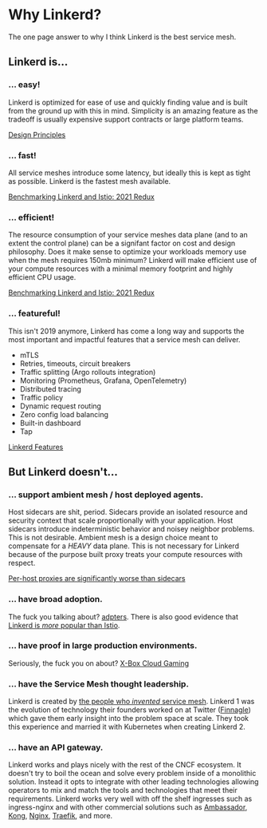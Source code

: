 # Why Linkerd?

The one page answer to why I think Linkerd is the best service mesh.

## Linkerd is...

### ... easy!

Linkerd is optimized for ease of use and quickly finding value and is built from the ground up with this in mind. Simplicity is an amazing feature as the tradeoff is usually expensive support contracts or large platform teams.

[Design Principles](https://linkerd.io/design-principles/)

### ... fast!

All service meshes introduce some latency, but ideally this is kept as tight as possible. Linkerd is the fastest mesh available.

[Benchmarking Linkerd and Istio: 2021 Redux](https://linkerd.io/2021/11/29/linkerd-vs-istio-benchmarks-2021/)

### ... efficient!

The resource consumption of your service meshes data plane (and to an extent the control plane) can be a signifant factor on cost and design philosophy. Does it make sense to optimize your workloads memory use when the mesh requires 150mb minimum? Linkerd will make efficient use of your compute resources with a minimal memory footprint and highly efficient CPU usage.

[Benchmarking Linkerd and Istio: 2021 Redux](https://linkerd.io/2021/11/29/linkerd-vs-istio-benchmarks-2021/)

### ... featureful!

This isn't 2019 anymore, Linkerd has come a long way and supports the most important and impactful features that a service mesh can deliver. 

* mTLS
* Retries, timeouts, circuit breakers
* Traffic splitting (Argo rollouts integration)
* Monitoring (Prometheus, Grafana, OpenTelemetry)
* Distributed tracing
* Traffic policy
* Dynamic request routing
* Zero config load balancing
* Built-in dashboard
* Tap

[Linkerd Features](https://linkerd.io/2.13/features/)

## But Linkerd doesn't...

### ... support ambient mesh / host deployed agents.

Host sidecars are shit, period. Sidecars provide an isolated resource and security context that scale proportionally with your application. Host sidecars introduce indeterministic behavior and  noisey neighbor problems. This is not desirable. Ambient mesh is a design choice meant to compensate for a _HEAVY_ data plane. This is not necessary for Linkerd because of the purpose built proxy treats your compute resources with respect.

[Per-host proxies are significantly worse than sidecars](https://buoyant.io/blog/ebpf-sidecars-and-the-future-of-the-service-mesh)

### ... have broad adoption.

The fuck you talking about? [adpters](https://github.com/linkerd/linkerd2/blob/main/ADOPTERS.md). There is also good evidence that [Linkerd is _more_ popular than Istio](https://thenewstack.io/is-linkerd-winning-the-service-mesh-race/).

### ... have proof in large production environments.

Seriously, the fuck you on about? [X-Box Cloud Gaming](https://www.cncf.io/blog/2022/05/10/service-mesh-at-scale-how-xbox-cloud-gaming-secures-22k-pods-with-linkerd%EF%BF%BC/)

### ... have the Service Mesh thought leadership.

Linkerd is created by [the people who _invented_ service mesh](https://buoyant.io/about-us). Linkerd 1 was the evolution of technology their founders worked on at Twitter ([Finnagle](https://twitter.github.io/finagle/)) which gave them early insight into the problem space at scale. They took this experience and married it with Kubernetes when creating Linkerd 2.

### ... have an API gateway.

Linkerd works and plays nicely with the rest of the CNCF ecosystem. It doesn't try to boil the ocean and solve every problem inside of a monolithic solution. Instead it opts to integrate with other leading technologies allowing operators to mix and match the tools and technologies that meet their requirements. Linkerd works very well with off the shelf ingresses such as ingress-nginx and with other commercial solutions such as [Ambassador](https://www.getambassador.io/docs/emissary/latest/howtos/linkerd2), [Kong](https://linkerd.io/2.13/tasks/using-ingress/#kong), [Nginx](https://docs.nginx.com/nginx-ingress-controller/tutorials/nginx-ingress-linkerd/), [Traefik](https://linkerd.io/2.13/tasks/using-ingress/#traefik-2x), and more.